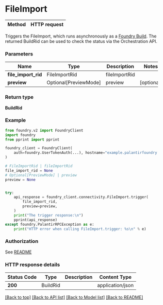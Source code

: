# FileImport

Method | HTTP request |
------------- | ------------- |

Triggers the FileImport, which runs asynchronously as a [Foundry Build](/docs/foundry/data-integration/builds/).
The returned BuildRid can be used to check the status via the Orchestration API.


### Parameters

Name | Type | Description  | Notes |
------------- | ------------- | ------------- | ------------- |
**file_import_rid** | FileImportRid | fileImportRid |  |
**preview** | Optional[PreviewMode] | preview | [optional] |

### Return type
**BuildRid**

### Example

```python
from foundry.v2 import FoundryClient
import foundry
from pprint import pprint

foundry_client = FoundryClient(
    auth=foundry.UserTokenAuth(...), hostname="example.palantirfoundry.com"
)

# FileImportRid | fileImportRid
file_import_rid = None
# Optional[PreviewMode] | preview
preview = None


try:
    api_response = foundry_client.connectivity.FileImport.trigger(
        file_import_rid,
        preview=preview,
    )
    print("The trigger response:\n")
    pprint(api_response)
except foundry.PalantirRPCException as e:
    print("HTTP error when calling FileImport.trigger: %s\n" % e)

```



### Authorization

See [README](../../../README.md#authorization)

### HTTP response details
| Status Code | Type        | Description | Content Type |
|-------------|-------------|-------------|------------------|
**200** | BuildRid  |  | application/json |

[[Back to top]](#) [[Back to API list]](../../../README.md#apis-v2-link) [[Back to Model list]](../../../README.md#models-v2-link) [[Back to README]](../../../README.md)

